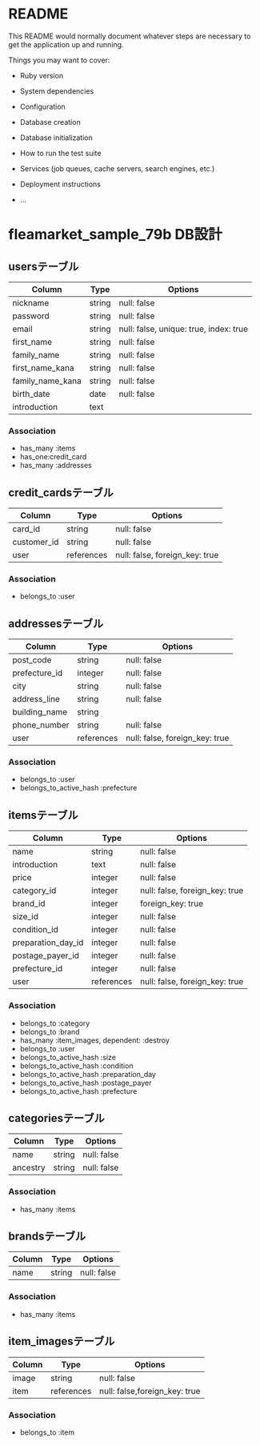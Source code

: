 # README

This README would normally document whatever steps are necessary to get the
application up and running.

Things you may want to cover:

* Ruby version

* System dependencies

* Configuration

* Database creation

* Database initialization

* How to run the test suite

* Services (job queues, cache servers, search engines, etc.)

* Deployment instructions

* ...

# fleamarket_sample_79b DB設計
## usersテーブル
|Column|Type|Options|
|------|----|-------|
|nickname|string|null: false|
|password|string|null: false|
|email|string|null: false, unique: true, index: true|
|first_name|string|null: false|
|family_name|string|null: false|
|first_name_kana|string|null: false|
|family_name_kana|string|null: false|
|birth_date|date|null: false|
|introduction|text||
### Association
- has_many :items
- has_one:credit_card
- has_many :addresses

## credit_cardsテーブル
|Column|Type|Options|
|------|----|-------|
|card_id|string|null: false|
|customer_id|string|null: false|
|user|references|null: false, foreign_key: true|
### Association
- belongs_to :user


## addressesテーブル
|Column|Type|Options|
|------|----|-------|
|post_code|string|null: false|
|prefecture​_id|integer|null: false|
|city|string|null: false|
|address_line|string|null: false|
|building_name|string||
|phone_number|string|null: false|
|user|references|null: false, foreign_key: true|
### Association
- belongs_to :user
- belongs_to_active_hash :​prefecture


## itemsテーブル
|Column|Type|Options|
|------|----|-------|
|name|string|null: false|
|introduction|text|null: false|
|price|integer|null: false|
|category_id|integer|null: false, foreign_key: true|
|brand_id|integer|foreign_key: true|
|size_id|integer|null: false|
|condition_id|integer|null: false|
|preparation_day_id|integer|null: false|
|postage_payer_id|integer|null: false|
|prefecture_id|integer|null: false|
|user|references|null: false, foreign_key: true|
### Association
- belongs_to :category
- belongs_to :brand
- has_many :item_images, dependent: :destroy
- belongs_to :user
- belongs_to_active_hash :size
- belongs_to_active_hash :condition
- belongs_to_active_hash :preparation_day
- belongs_to_active_hash :postage_payer
- belongs_to_active_hash :prefecture


## categoriesテーブル
|Column|Type|Options|
|------|----|-------|
|name|string|null: false|
|ancestry|string|null: false|
### Association
- has_many :items


## brandsテーブル
|Column|Type|Options|
|------|----|-------|
|name|string|null: false|
### Association
- has_many :items


## item_imagesテーブル
|Column|Type|Options|
|------|----|-------|
|image|string|null: false|
|item|references|null: false,foreign_key: true|
### Association
- belongs_to :item


